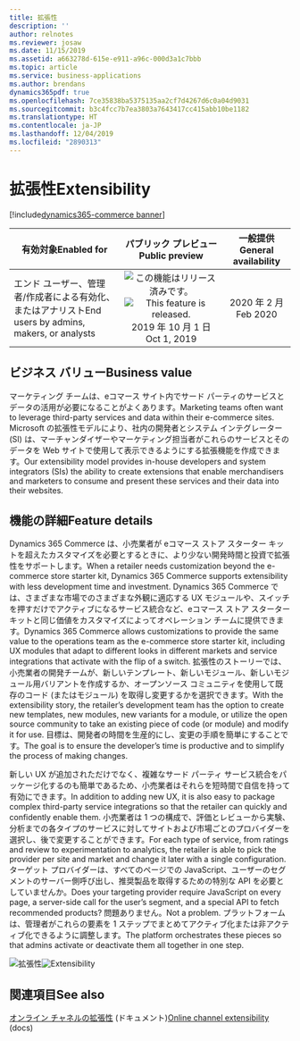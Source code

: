 ```yaml
---
title: 拡張性
description: ''
author: relnotes
ms.reviewer: josaw
ms.date: 11/15/2019
ms.assetid: a663278d-615e-e911-a96c-000d3a1c7bbb
ms.topic: article
ms.service: business-applications
ms.author: brendans
dynamics365pdf: true
ms.openlocfilehash: 7ce35838ba5375135aa2cf7d4267d6c0a04d9031
ms.sourcegitcommit: b3c4fcc7b7ea3803a7643417cc415abb10be1182
ms.translationtype: HT
ms.contentlocale: ja-JP
ms.lasthandoff: 12/04/2019
ms.locfileid: "2890313"
---
```

# <a name="extensibility"></a><span data-ttu-id="307ad-102">拡張性</span><span class="sxs-lookup"><span data-stu-id="307ad-102">Extensibility</span></span>
[!include[dynamics365-commerce banner](../includes/dynamics365-commerce.md)]

| <span data-ttu-id="307ad-103">有効対象</span><span class="sxs-lookup"><span data-stu-id="307ad-103">Enabled for</span></span>    |  <span data-ttu-id="307ad-104">パブリック プレビュー</span><span class="sxs-lookup"><span data-stu-id="307ad-104">Public preview</span></span> | <span data-ttu-id="307ad-105">一般提供</span><span class="sxs-lookup"><span data-stu-id="307ad-105">General availability</span></span> | 
| ---------- | :----------: |:----------: |
|<span data-ttu-id="307ad-106">エンド ユーザー、管理者/作成者による有効化、またはアナリスト</span><span class="sxs-lookup"><span data-stu-id="307ad-106">End users by admins, makers, or analysts</span></span>|<span data-ttu-id="307ad-107">![この機能はリリース済みです。](/dynamics365-release-plan/media/green-checkmark.png "この機能はリリース済みです。")</span><span class="sxs-lookup"><span data-stu-id="307ad-107">![This feature is released.](/dynamics365-release-plan/media/green-checkmark.png "This feature is released.")</span></span> <span data-ttu-id="307ad-108">2019 年 10 月 1 日</span><span class="sxs-lookup"><span data-stu-id="307ad-108">Oct 1, 2019</span></span>| <span data-ttu-id="307ad-109">2020 年 2 月</span><span class="sxs-lookup"><span data-stu-id="307ad-109">Feb 2020</span></span>|


## <a name="business-value"></a><span data-ttu-id="307ad-110">ビジネス バリュー</span><span class="sxs-lookup"><span data-stu-id="307ad-110">Business value</span></span>
<!-- bv start -->
<span data-ttu-id="307ad-111">マーケティング チームは、eコマース サイト内でサード パーティのサービスとデータの活用が必要になることがよくあります。</span><span class="sxs-lookup"><span data-stu-id="307ad-111">Marketing teams often want to leverage third-party services and data within their e-commerce sites.</span></span> <span data-ttu-id="307ad-112">Microsoft の拡張性モデルにより、社内の開発者とシステム インテグレーター (SI) は、マーチャンダイザーやマーケティング担当者がこれらのサービスとそのデータを Web サイトで使用して表示できるようにする拡張機能を作成できます。</span><span class="sxs-lookup"><span data-stu-id="307ad-112">Our extensibility model provides in-house developers and system integrators (SIs) the ability to create extensions that enable merchandisers and marketers to consume and present these services and their data into their websites.</span></span>
<!-- bv end -->



## <a name="feature-details"></a><span data-ttu-id="307ad-113">機能の詳細</span><span class="sxs-lookup"><span data-stu-id="307ad-113">Feature details</span></span>
<!--feature detail start -->
<span data-ttu-id="307ad-114">Dynamics 365 Commerce は、小売業者が eコマース ストア スターター キットを超えたカスタマイズを必要とするときに、より少ない開発時間と投資で拡張性をサポートします。</span><span class="sxs-lookup"><span data-stu-id="307ad-114">When a retailer needs customization beyond the e-commerce store starter kit, Dynamics 365 Commerce supports extensibility with less development time and investment.</span></span> <span data-ttu-id="307ad-115">Dynamics 365 Commerce では、さまざまな市場でのさまざまな外観に適応する UX モジュールや、スイッチを押すだけでアクティブになるサービス統合など、eコマース ストア スターター キットと同じ価値をカスタマイズによってオペレーション チームに提供できます。</span><span class="sxs-lookup"><span data-stu-id="307ad-115">Dynamics 365 Commerce allows customizations to provide the same value to the operations team as the e-commerce store starter kit, including UX modules that adapt to different looks in different markets and service integrations that activate with the flip of a switch.</span></span> <span data-ttu-id="307ad-116">拡張性のストーリーでは、小売業者の開発チームが、新しいテンプレート、新しいモジュール、新しいモジュール用バリアントを作成するか、オープンソース コミュニティを使用して既存のコード (またはモジュール) を取得し変更するかを選択できます。</span><span class="sxs-lookup"><span data-stu-id="307ad-116">With the extensibility story, the retailer’s development team has the option to create new templates, new modules, new variants for a module, or utilize the open source community to take an existing piece of code (or module) and modify it for use.</span></span> <span data-ttu-id="307ad-117">目標は、開発者の時間を生産的にし、変更の手順を簡単にすることです。</span><span class="sxs-lookup"><span data-stu-id="307ad-117">The goal is to ensure the developer’s time is productive and to simplify the process of making changes.</span></span> 

<span data-ttu-id="307ad-118">新しい UX が追加されただけでなく、複雑なサード パーティ サービス統合をパッケージ化するのも簡単であるため、小売業者はそれらを短時間で自信を持って有効にできます。</span><span class="sxs-lookup"><span data-stu-id="307ad-118">In addition to adding new UX, it is also easy to package complex third-party service integrations so that the retailer can quickly and confidently enable them.</span></span> <span data-ttu-id="307ad-119">小売業者は 1 つの構成で、評価とレビューから実験、分析までの各タイプのサービスに対してサイトおよび市場ごとのプロバイダーを選択し、後で変更することができます。</span><span class="sxs-lookup"><span data-stu-id="307ad-119">For each type of service, from ratings and review to experimentation to analytics, the retailer is able to pick the provider per site and market and change it later with a single configuration.</span></span> <span data-ttu-id="307ad-120">ターゲット プロバイダーは、すべてのページでの JavaScript、ユーザーのセグメントのサーバー側呼び出し、推奨製品を取得するための特別な API を必要としていませんか。</span><span class="sxs-lookup"><span data-stu-id="307ad-120">Does your targeting provider require JavaScript on every page, a server-side call for the user’s segment, and a special API to fetch recommended products?</span></span> <span data-ttu-id="307ad-121">問題ありません。</span><span class="sxs-lookup"><span data-stu-id="307ad-121">Not a problem.</span></span> <span data-ttu-id="307ad-122">プラットフォームは、管理者がこれらの要素を 1 ステップでまとめてアクティブ化または非アクティブ化できるように調整します。</span><span class="sxs-lookup"><span data-stu-id="307ad-122">The platform orchestrates these pieces so that admins activate or deactivate them all together in one step.</span></span>

<span data-ttu-id="307ad-123">![拡張性](media/extensibility.png "拡張性")</span><span class="sxs-lookup"><span data-stu-id="307ad-123">![Extensibility](media/extensibility.png "Extensibility")</span></span>
<!--feature detail end -->










## <a name="see-also"></a><span data-ttu-id="307ad-124">関連項目</span><span class="sxs-lookup"><span data-stu-id="307ad-124">See also</span></span>

<span data-ttu-id="307ad-125">[オンライン チャネルの拡張性](https://docs.microsoft.com/dynamics365/commerce/e-commerce-extensibility/overview) (ドキュメント)</span><span class="sxs-lookup"><span data-stu-id="307ad-125">[Online channel extensibility](https://docs.microsoft.com/dynamics365/commerce/e-commerce-extensibility/overview) (docs)</span></span>
